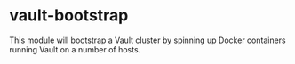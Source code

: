 # vault-bootstrap

This module will bootstrap a Vault cluster by spinning up Docker containers running Vault on a
number of hosts.
